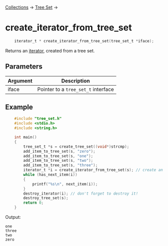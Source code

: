 [Collections](../collections.md) &rarr; [Tree Set](tree_set.md) &rarr;

# create_iterator_from_tree_set

```c
    iterator_t * create_iterator_from_tree_set(tree_set_t *iface);
```

Returns an [iterator](../iterator/iterator.md), created from a tree set.

## Parameters

Argument|Description
--------|-----------
iface|Pointer to a `tree_set_t` interface

## Example

```c
    #include "tree_set.h"
    #include <stdio.h>
    #include <string.h>

    int main()
    {
        tree_set_t *s = create_tree_set((void*)strcmp);
        add_item_to_tree_set(s, "zero");
        add_item_to_tree_set(s, "one");
        add_item_to_tree_set(s, "two");
        add_item_to_tree_set(s, "three");
        iterator_t *i = create_iterator_from_tree_set(s); // create an iterator
        while (has_next_item(i))
        {
            printf("%s\n", next_item(i));
        }
        destroy_iterator(i); // don't forget to destroy it!
        destroy_tree_set(s);
        return 0;
    }
```

Output:

    one
    three
    two
    zero
